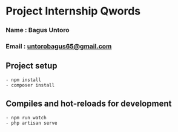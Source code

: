 # Project Internship Qwords

### Name : Bagus Untoro
### Email : untorobagus65@gmail.com


## Project setup
```
- npm install
- composer install
```


## Compiles and hot-reloads for development
```
- npm run watch
- php artisan serve
```
